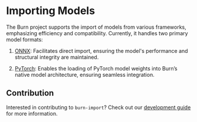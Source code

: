 # Importing Models

The Burn project supports the import of models from various frameworks, emphasizing efficiency and
compatibility. Currently, it handles two primary model formats:

1. [ONNX](https://burn.dev/book/import/onnx-model.html): Facilitates direct import, ensuring the
   model's performance and structural integrity are maintained.

2. [PyTorch](https://burn.dev/book/import/pytorch-model.html): Enables the loading of PyTorch model
   weights into Burn’s native model architecture, ensuring seamless integration.

## Contribution

Interested in contributing to `burn-import`? Check out our [development guide](DEVELOPMENT.md) for
more information.

